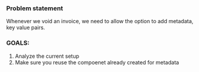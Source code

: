 ### Problem statement
Whenever we void an invoice, we need to allow the option to add metadata, key value pairs.


### GOALS:
1. Analyze the current setup
2. Make sure you reuse the compoenet already created for metadata
